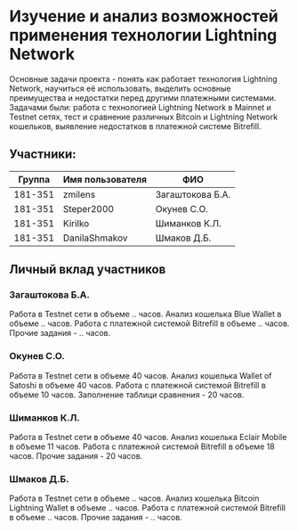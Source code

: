 # Изучение и анализ возможностей применения технологии Lightning Network
Основные задачи проекта - понять как работает технология Lightning Network, научиться её использовать, выделить основные преимущества и недостатки перед другими платежными системами. <br>
Задачами были: работа с технологией Lightning Network в Mainnet и Testnet сетях, тест и сравнение различных Bitcoin и Lightning Network кошельков, выявление недостатков в платежной системе Bitrefill.
## Участники:

  | Группа  | Имя пользователя | ФИО              |
  |---------|------------------|------------------|
  | 181-351 | zmilens          | Загаштокова Б.А. |
  | 181-351 | Steper2000       | Окунев С.О.      |
  | 181-351 | Kirilko          | Шиманков К.Л.    |
  | 181-351 | DanilaShmakov    | Шмаков Д.Б.      |

## Личный вклад участников
### Загаштокова Б.А.
Работа в Testnet сети в объеме .. часов. Анализ кошелька Blue Wallet в объеме .. часов. Работа с платежной системой Bitrefill в объеме .. часов. Прочие задания - .. часов.
### Окунев С.О.
Работа в Testnet сети в объеме 40 часов. Анализ кошелька Wallet of Satoshi в объеме 40 часов. Работа с платежной системой Bitrefill в объеме 10 часов. Заполнение таблици сравнения - 20 часов.
### Шиманков К.Л.
Работа в Testnet сети в объеме 40 часов. Анализ кошелька Eclair Mobile в объеме 11 часов. Работа с платежной системой Bitrefill в объеме 18 часов. Прочие задания - 20 часов.
### Шмаков Д.Б.
Работа в Testnet сети в объеме .. часов. Анализ кошелька Bitcoin Lightning Wallet в объеме .. часов. Работа с платежной системой Bitrefill в объеме .. часов. Прочие задания - .. часов.
